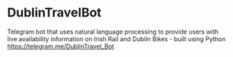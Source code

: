 # DublinTravelBot
Telegram bot that uses natural language processing to provide users with live availability information on Irish Rail and Dublin Bikes - built using Python
 https://telegram.me/DublinTravel_Bot